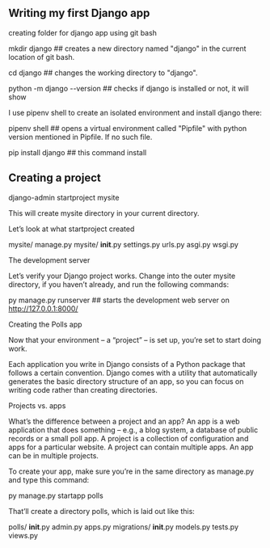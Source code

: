 ## Writing my first Django app

creating folder for django app using git bash

mkdir django ## creates a new directory named "django" in the current location of git bash.

cd django  ## changes the working directory to "django".

python -m django --version   ## checks if django is installed or not, it will show

I use pipenv shell to create an  isolated environment and install django there:

pipenv shell    ## opens a virtual environment called "Pipfile" with python version mentioned in Pipfile. If no such file.

pip install django    ## this command install


## Creating a project

django-admin startproject mysite

This will create mysite directory in your current directory.

Let’s look at what startproject created

mysite/
    manage.py
    mysite/
        __init__.py
        settings.py
        urls.py
        asgi.py
        wsgi.py


The development server

Let’s verify your Django project works. Change into the outer mysite directory, if you haven’t already, and run the following commands:

py manage.py runserver      ## starts the development web server on http://127.0.0.1:8000/


Creating the Polls app

Now that your environment – a “project” – is set up, you’re set to start doing work.

Each application you write in Django consists of a Python package that follows a certain convention. Django comes with a utility that automatically generates the basic directory structure of an app, so you can focus on writing code rather than creating directories.


Projects vs. apps

What’s the difference between a project and an app? An app is a web application that does something – e.g., a blog system, a database of public records or a small poll app. A project is a collection of configuration and apps for a particular website. A project can contain multiple apps. An app can be in multiple projects.

To create your app, make sure you’re in the same directory as manage.py and type this command:

py manage.py startapp polls

That’ll create a directory polls, which is laid out like this:

polls/
    __init__.py
    admin.py
    apps.py
    migrations/
        __init__.py
    models.py
    tests.py
    views.py
